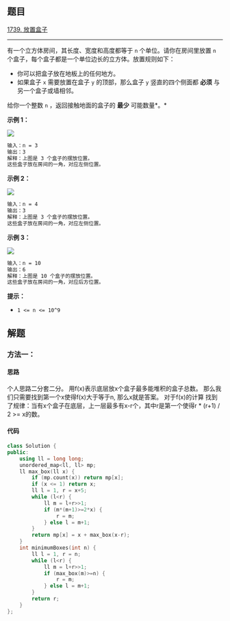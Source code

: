 ## 题目

[1739. 放置盒子](https://leetcode.cn/problems/building-boxes/)

---

有一个立方体房间，其长度、宽度和高度都等于 `n` 个单位。请你在房间里放置 `n` 个盒子，每个盒子都是一个单位边长的立方体。放置规则如下：

-   你可以把盒子放在地板上的任何地方。
-   如果盒子 `x` 需要放置在盒子 `y` 的顶部，那么盒子 `y` 竖直的四个侧面都 **必须** 与另一个盒子或墙相邻。

给你一个整数 `n` ，返回接触地面的盒子的 **最少** 可能数量*。*

  

**示例 1：**

![](https://assets.leetcode-cn.com/aliyun-lc-upload/uploads/2021/01/24/3-boxes.png)

```txt
输入：n = 3
输出：3
解释：上图是 3 个盒子的摆放位置。
这些盒子放在房间的一角，对应左侧位置。
```

**示例 2：**

![](https://assets.leetcode-cn.com/aliyun-lc-upload/uploads/2021/01/24/4-boxes.png)

```txt
输入：n = 4
输出：3
解释：上图是 3 个盒子的摆放位置。
这些盒子放在房间的一角，对应左侧位置。
```

**示例 3：**

![](https://assets.leetcode-cn.com/aliyun-lc-upload/uploads/2021/01/24/10-boxes.png)

```txt
输入：n = 10
输出：6
解释：上图是 10 个盒子的摆放位置。
这些盒子放在房间的一角，对应后方位置。
```
  

**提示：**

-   `1 <= n <= 10^9`

  

## 解题

### 方法一：

#### 思路


个人思路二分套二分。
用f(x)表示底层放x个盒子最多能堆积的盒子总数。
那么我们只需要找到第一个x使得f(x)大于等于n, 那么x就是答案。
对于f(x)的计算
找到了规律：当有x个盒子在底层，上一层最多有x-r个，其中r是第一个使得r * (r+1) / 2 >= x的数。

#### 代码

```cpp
class Solution {
public:
    using ll = long long;
    unordered_map<ll, ll> mp;
    ll max_box(ll x) {
        if (mp.count(x)) return mp[x];
        if (x <= 1) return x;
        ll l = 1, r = x+5;
        while (l<r) {
            ll m = l+r>>1;
            if (m*(m+1)>=2*x) {
                r = m;
            } else l = m+1;
        }
        return mp[x] = x + max_box(x-r);
    }
    int minimumBoxes(int n) {
        ll l = 1, r = n;
        while (l<r) {
            ll m = l+r>>1;
            if (max_box(m)>=n) {
                r = m;
            } else l = m+1;
        }
        return r;
    }
};
```

